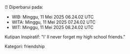 ⏰ Diperbarui pada:
- WIB: Minggu, 11 Mei 2025 06.24.02 UTC
- WITA: Minggu, 11 Mei 2025 07.24.02 UTC
- WIT: Minggu, 11 Mei 2025 08.24.02 UTC

Kutipan Inspiratif:
"I' ll never forget my high school friends."


Kategori: friendship

